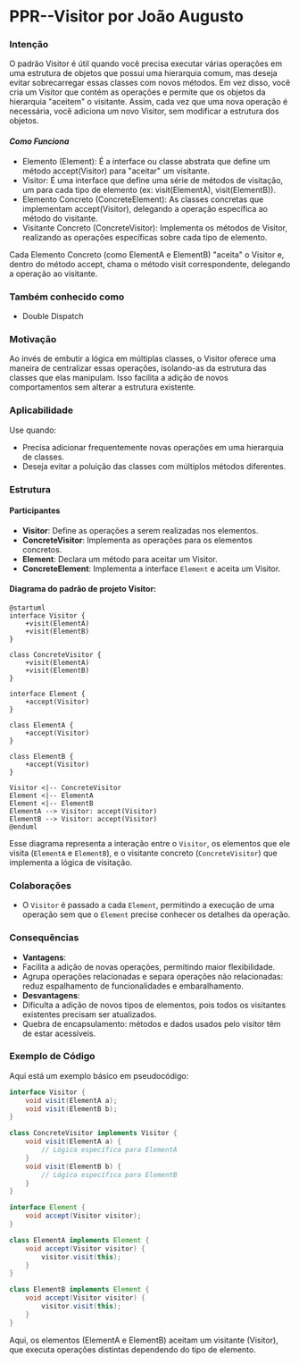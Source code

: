 # PPR--Visitor por João Augusto

### Intenção
O padrão Visitor é útil quando você precisa executar várias operações em uma estrutura de objetos que possui uma hierarquia comum, mas deseja evitar sobrecarregar essas classes com novos métodos. Em vez disso, você cria um Visitor que contém as operações e permite que os objetos da hierarquia "aceitem" o visitante. Assim, cada vez que uma nova operação é necessária, você adiciona um novo Visitor, sem modificar a estrutura dos objetos.

#### *Como Funciona*

- Elemento (Element): É a interface ou classe abstrata que define um método accept(Visitor) para "aceitar" um visitante.
- Visitor: É uma interface que define uma série de métodos de visitação, um para cada tipo de elemento (ex: visit(ElementA), visit(ElementB)).
- Elemento Concreto (ConcreteElement): As classes concretas que implementam accept(Visitor), delegando a operação específica ao método do visitante.
- Visitante Concreto (ConcreteVisitor): Implementa os métodos de Visitor, realizando as operações específicas sobre cada tipo de elemento.

Cada Elemento Concreto (como ElementA e ElementB) "aceita" o Visitor e, dentro do método accept, chama o método visit correspondente, delegando a operação ao visitante.

### Também conhecido como
- Double Dispatch

### Motivação
Ao invés de embutir a lógica em múltiplas classes, o Visitor oferece uma maneira de centralizar essas operações, isolando-as da estrutura das classes que elas manipulam. Isso facilita a adição de novos comportamentos sem alterar a estrutura existente.

### Aplicabilidade
Use quando:
- Precisa adicionar frequentemente novas operações em uma hierarquia de classes.
- Deseja evitar a poluição das classes com múltiplos métodos diferentes.

### Estrutura
#### Participantes
- **Visitor**: Define as operações a serem realizadas nos elementos.
- **ConcreteVisitor**: Implementa as operações para os elementos concretos.
- **Element**: Declara um método para aceitar um Visitor.
- **ConcreteElement**: Implementa a interface `Element` e aceita um Visitor.

#### Diagrama do padrão de projeto Visitor:

```plantuml
@startuml
interface Visitor {
    +visit(ElementA)
    +visit(ElementB)
}

class ConcreteVisitor {
    +visit(ElementA)
    +visit(ElementB)
}

interface Element {
    +accept(Visitor)
}

class ElementA {
    +accept(Visitor)
}

class ElementB {
    +accept(Visitor)
}

Visitor <|-- ConcreteVisitor
Element <|-- ElementA
Element <|-- ElementB
ElementA --> Visitor: accept(Visitor)
ElementB --> Visitor: accept(Visitor)
@enduml
```

Esse diagrama representa a interação entre o `Visitor`, os elementos que ele visita (`ElementA` e `ElementB`), e o visitante concreto (`ConcreteVisitor`) que implementa a lógica de visitação.

### Colaborações
- O `Visitor` é passado a cada `Element`, permitindo a execução de uma operação sem que o `Element` precise conhecer os detalhes da operação.

### Consequências
- **Vantagens**:
- Facilita a adição de novas operações, permitindo maior flexibilidade.
- Agrupa operações relacionadas e separa operações não relacionadas: reduz espalhamento de funcionalidades e embaralhamento.
- **Desvantagens**:
 - Dificulta a adição de novos tipos de elementos, pois todos os visitantes existentes precisam ser atualizados.
 - Quebra de encapsulamento: métodos e dados usados pelo visitor têm de estar acessíveis.
### Exemplo de Código

Aqui está um exemplo básico em pseudocódigo:

```java
interface Visitor {
    void visit(ElementA a);
    void visit(ElementB b);
}

class ConcreteVisitor implements Visitor {
    void visit(ElementA a) {
        // Lógica específica para ElementA
    }
    void visit(ElementB b) {
        // Lógica específica para ElementB
    }
}

interface Element {
    void accept(Visitor visitor);
}

class ElementA implements Element {
    void accept(Visitor visitor) {
        visitor.visit(this);
    }
}

class ElementB implements Element {
    void accept(Visitor visitor) {
        visitor.visit(this);
    }
}
```

Aqui, os elementos (ElementA e ElementB) aceitam um visitante (Visitor), que executa operações distintas dependendo do tipo de elemento.
